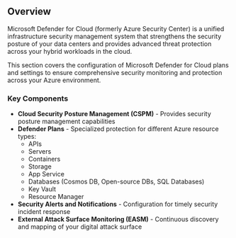 ## Overview

Microsoft Defender for Cloud (formerly Azure Security Center) is a unified infrastructure security management system that strengthens the security posture of your data centers and provides advanced threat protection across your hybrid workloads in the cloud.

This section covers the configuration of Microsoft Defender for Cloud plans and settings to ensure comprehensive security monitoring and protection across your Azure environment.

### Key Components

- **Cloud Security Posture Management (CSPM)** - Provides security posture management capabilities
- **Defender Plans** - Specialized protection for different Azure resource types:
  - APIs
  - Servers
  - Containers
  - Storage
  - App Service
  - Databases (Cosmos DB, Open-source DBs, SQL Databases)
  - Key Vault
  - Resource Manager
- **Security Alerts and Notifications** - Configuration for timely security incident response
- **External Attack Surface Monitoring (EASM)** - Continuous discovery and mapping of your digital attack surface

